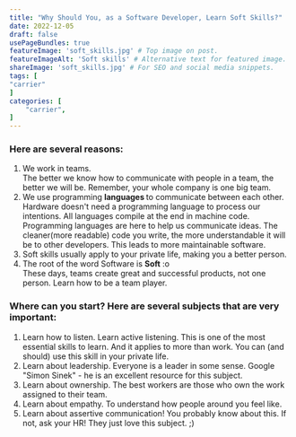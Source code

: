 ```yaml
---
title: "Why Should You, as a Software Developer, Learn Soft Skills?"
date: 2022-12-05
draft: false
usePageBundles: true
featureImage: 'soft_skills.jpg' # Top image on post.
featureImageAlt: 'Soft skills' # Alternative text for featured image.
shareImage: 'soft_skills.jpg' # For SEO and social media snippets.
tags: [
"carrier"
]
categories: [
    "carrier",
]
---
```


### Here are several reasons:

1. We work in teams.   
The better we know how to communicate with people in a team, the better we will be. Remember, your whole company is one big team.
2. We use programming <b> languages </b> to communicate between each other.  
Hardware doesn't need a programming language to process our intentions. All languages compile at the end in machine code. Programming languages are here to help us communicate ideas. The cleaner(more readable) code you write, the more understandable it will be to other developers. This leads to more maintainable software.
3. Soft skills usually apply to your private life, making you a better person.
4. The root of the word Software is __Soft__ :o   
These days, teams create great and successful products, not one person. Learn how to be a team player.

### Where can you start? Here are several subjects that are very important:

1. Learn how to listen.
   Learn active listening. This is one of the most essential skills to learn. And it applies to more than work. You can (and should) use this skill in your private life.
2. Learn about leadership.
   Everyone is a leader in some sense. Google "Simon Sinek" - he is an excellent resource for this subject.
3. Learn about ownership.
   The best workers are those who own the work assigned to their team.
4. Learn about empathy.
   To understand how people around you feel like.
5. Learn about assertive communication!
   You probably know about this. If not, ask your HR! They just love this subject. ;)

